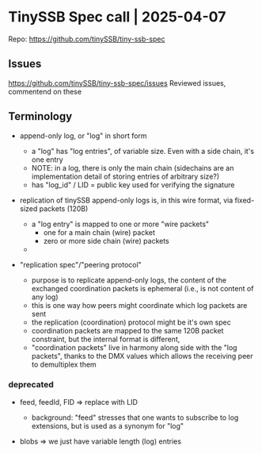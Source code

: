 # TinySSB Spec call | 2025-04-07

Repo: https://github.com/tinySSB/tiny-ssb-spec

## Issues

https://github.com/tinySSB/tiny-ssb-spec/issues
Reviewed issues, commentend on these


## Terminology

- append-only log, or "log" in short form
  - a "log" has "log entries", of variable size. Even with a side chain, it's one entry
  - NOTE: in a log, there is only the main chain (sidechains are an implementation detail of storing entries of arbitrary size?)
  - has "log_id" / LID = public key used for verifying the signature

- replication of tinySSB append-only logs is, in this wire format, via fixed-sized packets (120B)
  - a "log entry" is mapped to one or more "wire packets"
    - one for a main chain (wire) packet
    - zero or more side chain (wire) packets
  - 
  
- "replication spec"/"peering protocol"
  - purpose is to replicate append-only logs, the content of the exchanged coordination packets is ephemeral (i.e., is not content of any log)
  - this is one way how peers might coordinate which log packets are sent
  - the replication (coordination) protocol might be it's own spec
  - coordination packets are mapped to the same 120B packet constraint, but the internal format is different,
  - "coordination packets" live in harmony along side with the "log packets", thanks to the DMX values which allows the receiving peer to demultiplex them
  
  
### deprecated

- feed, feedId, FID => replace with LID
  - background: "feed" stresses that one wants to subscribe to log extensions, but is used as a synonym for "log"
  
- blobs => we just have variable length (log) entries
